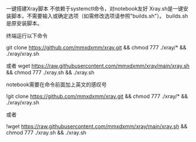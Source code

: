 一键搭建Xray脚本
不依赖于systemctl命令，对notebook友好
Xray.sh是一键安装脚本，不需要输入或确定选项（如需修改选项请参照"builds.sh"）。
builds.sh是原安装脚本。




终端运行以下命令

git clone https://github.com/mmxdxmm/xray.git && chmod 777 ./xray/* && ./xray/xray.sh

或者
wget https://raw.githubusercontent.com/mmxdxmm/xray/main/xray.sh && chmod 777 ./xray.sh && ./xray.sh


notebook需要在命令前面加上英文的感叹号

!git clone https://github.com/mmxdxmm/xray.git && chmod 777 ./xray/* && ./xray/xray.sh

或者

!wget https://raw.githubusercontent.com/mmxdxmm/xray/main/xray.sh && chmod 777 ./xray.sh && ./xray.sh
